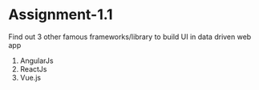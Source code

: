 # Assignment-1.1

Find out 3 other famous frameworks/library to build UI in data driven web app

1. AngularJs
2. ReactJs
3. Vue.js
